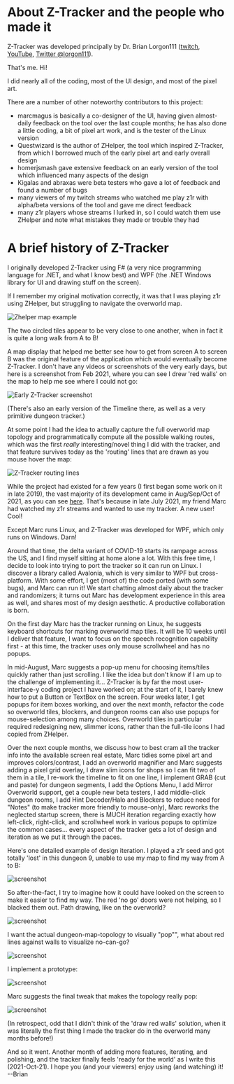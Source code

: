 # About Z-Tracker and the people who made it

Z-Tracker was developed principally by Dr. Brian Lorgon111 ([twitch](https://www.twitch.tv/lorgon), [YouTube](https://www.youtube.com/c/lorgon111), [Twitter @lorgon111](https://twitter.com/lorgon111)).

That's me.  Hi!

I did nearly all of the coding, most of the UI design, and most of the pixel art.

There are a number of other noteworthy contributors to this project:

 - marcmagus is basically a co-designer of the UI, having given almost-daily feedback on the tool over the last couple months; he has also done a little coding, a bit of pixel art work,
   and is the tester of the Linux version
 - Questwizard is the author of ZHelper, the tool which inspired Z-Tracker, from which I borrowed much of the early pixel art and early overall design
 - homerjsmash gave extensive feedback on an early version of the tool which influenced many aspects of the design
 - Kigalas and abraxas were beta testers who gave a lot of feedback and found a number of bugs
 - many viewers of my twitch streams who watched me play z1r with alpha/beta versions of the tool and gave me direct feedback
 - many z1r players whose streams I lurked in, so I could watch them use ZHelper and note what mistakes they made or trouble they had

# A brief history of Z-Tracker

I originally developed Z-Tracker using F# (a very nice programming language for .NET, and what I know best) and WPF (the .NET Windows library for UI and drawing stuff on the screen).

If I remember my original motivation correctly, it was that I was playing z1r using ZHelper, but struggling to navigate the overworld map.

![Zhelper map example](screenshots/zhelper-map.png)

The two circled tiles appear to be very close to one another, when in fact it is quite a long walk from A to B!

A map display that helped me better see how to get from screen A to screen B was the original feature of the application which would eventually become Z-Tracker.  I don't have any videos 
or screenshots of the very early days, but here is a screenshot from Feb 2021, where you can see I drew 'red walls' on the map to help me see where I could not go:

![Early Z-Tracker screenshot](screenshots/old-z-tracker-drawing-walls.png)

(There's also an early version of the Timeline there, as well as a very primitive dungeon tracker.)

At some point I had the idea to actually capture the full overworld map topology and programmatically compute all the possible walking routes, which was the first _really_
interesting/novel thing I did with the tracker, and that feature survives today as the 'routing' lines that are drawn as you mouse hover the map:

![Z-Tracker routing lines](screenshots/z-tracker-routing-lines.png)

While the project had existed for a few years (I first began some work on it in late 2019), the vast majority of its development came in Aug/Sep/Oct of 2021, as you can see 
[here](https://github.com/brianmcn/Zelda1RandoTools/graphs/code-frequency).  That's because in late July 2021, my friend Marc had watched my z1r streams and wanted to use 
my tracker.  A new user!  Cool!

Except Marc runs Linux, and Z-Tracker was developed for WPF, which only runs on Windows.  Darn!

Around that time, the delta variant of COVID-19 starts its rampage across the US, and I find myself sitting at home alone a lot.  With this free time, I decide to look into
trying to port the tracker so it can run on Linux.  I discover a library called Avalonia, which is very similar to WPF but cross-platform.  With some effort, I get (most of)
the code ported (with some bugs), and Marc can run it!  We start chatting almost daily about the tracker and randomizers; it turns out Marc has development experience in this
area as well, and shares most of my design aesthetic.  A productive collaboration is born.

On the first day Marc has the tracker running on Linux, he suggests keyboard shortcuts for marking overworld map tiles.  It will be 10 weeks until I deliver that feature, I
want to focus on the speech recognition capability first - at this time, the tracker uses only mouse scrollwheel and has no popups.

In mid-August, Marc suggests a pop-up menu for choosing items/tiles quickly rather than just scrolling.  I like the idea but don't know if I am up to the challenge of 
implementing it... Z-Tracker is by far the most user-interface-y coding project I have worked on; at the start of it, I barely knew how to put a Button or TextBox on the screen.
Four weeks later, I get popups for item boxes working, and over the next month, refactor the code so overworld tiles, blockers, and dungeon rooms can also use popups for
mouse-selection among many choices.  Overworld tiles in particular required redesigning new, slimmer icons, rather than the full-tile icons I had copied from ZHelper.

Over the next couple months, we discuss how to best cram all the tracker info into the available screen real estate, Marc tidies some pixel art and improves colors/contrast,
I add an overworld magnifier and Marc suggests adding a pixel grid overlay, I draw slim icons for shops so I can fit two of them in a tile, I re-work the timeline to fit on one line,
I implement GRAB (cut and paste) for dungeon segments, I add the Options Menu, I add Mirror Overworld support, get a couple new beta testers, I add middle-click dungeon rooms,
I add Hint Decoder/Halo and Blockers to reduce need for "Notes" (to make tracker more friendly to mouse-only), Marc reworks the neglected startup screen, there is MUCH iteration 
regarding exactly how left-click, right-click, and scrollwheel work in various popups to optimize the common cases... every aspect of the tracker gets a lot of design and iteration
as we put it through the paces.

Here's one detailed example of design iteration.  I played a z1r seed and got totally 'lost' in this dungeon 9, unable to use my map to find my way from A to B:

![screenshot](screenshots/lost-in-9.png)

So after-the-fact, I try to imagine how it could have looked on the screen to make it easier to find my way.  The red 'no go' doors were not helping, so I blacked them out.
Path drawing, like on the overworld?

![screenshot](screenshots/lost-in-9-2.png)

I want the actual dungeon-map-topology to visually "pop"", what about red lines against walls to visualize no-can-go?

![screenshot](screenshots/lost-in-9-3.png)

I implement a prototype:

![screenshot](screenshots/lost-in-9-4.png)

Marc suggests the final tweak that makes the topology really pop:

![screenshot](screenshots/lost-in-9-5.png)

(In retrospect, odd that I didn't think of the 'draw red walls' solution, when it was literally the first thing I made the tracker do in the overworld many months before!)

And so it went.  Another month of adding more features, iterating, and polishing, and the tracker finally feels 'ready for the world' as I write this (2021-Oct-21).  I hope you 
(and your viewers) enjoy using (and watching) it!  --Brian














